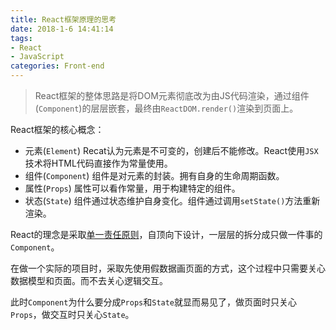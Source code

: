 ```yaml
---
title: React框架原理的思考
date: 2018-1-6 14:41:14
tags:
- React
- JavaScript
categories: Front-end
---
```


> React框架的整体思路是将DOM元素彻底改为由JS代码渲染，通过组件(`Component`)的层层嵌套，最终由`ReactDOM.render()`渲染到页面上。

React框架的核心概念：

- 元素(`Element`) Recat认为元素是不可变的，创建后不能修改。React使用`JSX`技术将HTML代码直接作为常量使用。
- 组件(`Component`) 组件是对元素的封装。拥有自身的生命周期函数。
- 属性(`Props`) 属性可以看作常量，用于构建特定的组件。
- 状态(`State`) 组件通过状态维护自身变化。组件通过调用`setState()`方法重新渲染。

React的理念是采取[单一责任原则](https://en.wikipedia.org/wiki/Single_responsibility_principle "Wiki")，自顶向下设计，一层层的拆分成只做一件事的`Component`。

在做一个实际的项目时，采取先使用假数据画页面的方式，这个过程中只需要关心数据模型和页面。而不去关心逻辑交互。

此时`Component`为什么要分成`Props`和`State`就显而易见了，做页面时只关心`Props`，做交互时只关心`State`。
